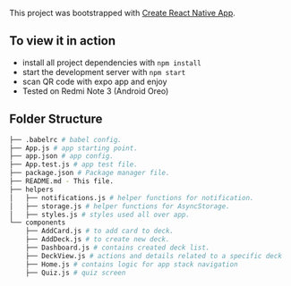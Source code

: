 This project was bootstrapped with [Create React Native App](https://github.com/react-community/create-react-native-app).

## To view it in action
* install all project dependencies with `npm install`
* start the development server with `npm start`
* scan QR code with expo app and enjoy
* Tested on Redmi Note 3 (Android Oreo)

## Folder Structure
```bash
├── .babelrc # babel config.
├── App.js # app starting point.
├── app.json # app config.
├── App.test.js # app test file.
├── package.json # Package manager file.
├── README.md - This file.
├── helpers
│   ├── notifications.js # helper functions for notification.
│   ├── storage.js # helper functions for AsyncStorage.
│   ├── styles.js # styles used all over app.
└── components
    ├── AddCard.js # to add card to deck.
    ├── AddDeck.js # to create new deck.
    ├── Dashboard.js # contains created deck list.
    ├── DeckView.js # actions and details related to a specific deck
    ├── Home.js # contains logic for app stack navigation
    ├── Quiz.js # quiz screen
```
